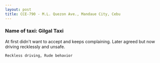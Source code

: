```yaml
---
layout: post
title: CCE-790 - M.L. Quezon Ave., Mandaue City, Cebu
---
```


### Name of taxi: Gilgal Taxi

At first didn't want to accept and keeps complaining. Later agreed but now driving recklessly and unsafe.

```Reckless driving, Rude behavior```

